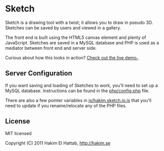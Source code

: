# Sketch

Sketch is a drawing tool with a twist; it allows you to draw in pseudo 3D. Sketches can be saved by users and viewed in a gallery.

The front end is built using the HTML5 canvas element and plenty of JavaScript. Sketches are saved in a MySQL database and PHP is used as a mediator between front end and server side.

Curious about how this looks in action? [Check out the live demo.](http://hakim.se/experiments/html5/sketch).

## Server Configuration

If you want saving and loading of Sketches to work, you'll need to set up a MySQL database. Instructions can be found in the [php/config.php](https://github.com/hakimel/Sketch/blob/master/php/config.php) file.

There are also a few pointer variables in [js/hakim.sketch.io.js](https://github.com/hakimel/Sketch/blob/master/js/hakim.sketch.io.js) that you'll need to update if you rename/relocate any of the PHP files.

## License

MIT licensed

Copyright (C) 2011 Hakim El Hattab, http://hakim.se
